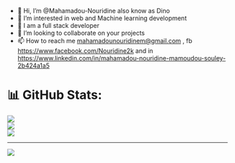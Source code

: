 - 👋 Hi, I’m @Mahamadou-Nouridine also know as Dino
- 👀 I’m interested in web and Machine learning development
- 🌱 I am a full stack developer
- 💞️ I’m looking to collaborate on your projects
- 📫 How to reach me mahamadounouridinem@gmail.com , fb https://www.facebook.com/Nouridine2k and in https://www.linkedin.com/in/mahamadou-nouridine-mamoudou-souley-2b424a1a5
<!---
Mahamadou-Nouridine/Mahamadou-Nouridine is a ✨ special ✨ repository because its `README.md` (this file) appears on your GitHub profile.
You can click the Preview link to take a look at your changes.
--->
# 📊 GitHub Stats:
![](https://github-readme-stats.vercel.app/api?username=Mahamadou-Nouridine&theme=tokyonight&hide_border=false&include_all_commits=true&count_private=true)<br/>
![](https://github-readme-streak-stats.herokuapp.com/?user=Mahamadou-Nouridine&theme=tokyonight&hide_border=false)<br/>
![](https://github-readme-stats.vercel.app/api/top-langs/?username=Mahamadou-Nouridine&theme=tokyonight&hide_border=false&include_all_commits=true&count_private=true&layout=compact)

---
[![](https://visitcount.itsvg.in/api?id=mahamadou-nouridine&icon=0&color=0)](https://visitcount.itsvg.in)

<!-- Proudly created with GPRM ( https://gprm.itsvg.in ) -->
